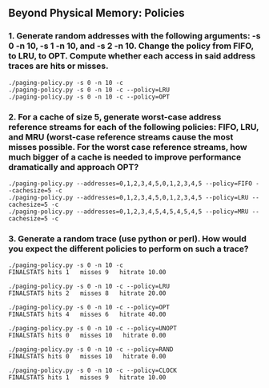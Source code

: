 ## Beyond Physical Memory: Policies  

### 1. Generate random addresses with the following arguments: -s 0 -n 10, -s 1 -n 10, and -s 2 -n 10. Change the policy from FIFO, to LRU, to OPT. Compute whether each access in said address traces are hits or misses.  

```shell
./paging-policy.py -s 0 -n 10 -c
./paging-policy.py -s 0 -n 10 -c --policy=LRU
./paging-policy.py -s 0 -n 10 -c --policy=OPT
```  

### 2. For a cache of size 5, generate worst-case address reference streams for each of the following policies: FIFO, LRU, and MRU (worst-case reference streams cause the most misses possible. For the worst case reference streams, how much bigger of a cache is needed to improve performance dramatically and approach OPT?

```shell
./paging-policy.py --addresses=0,1,2,3,4,5,0,1,2,3,4,5 --policy=FIFO --cachesize=5 -c
./paging-policy.py --addresses=0,1,2,3,4,5,0,1,2,3,4,5 --policy=LRU --cachesize=5 -c
./paging-policy.py --addresses=0,1,2,3,4,5,4,5,4,5,4,5 --policy=MRU --cachesize=5 -c
```  

### 3. Generate a random trace (use python or perl). How would you expect the different policies to perform on such a trace?  

```shell 
./paging-policy.py -s 0 -n 10 -c
FINALSTATS hits 1   misses 9   hitrate 10.00

./paging-policy.py -s 0 -n 10 -c --policy=LRU
FINALSTATS hits 2   misses 8   hitrate 20.00

./paging-policy.py -s 0 -n 10 -c --policy=OPT
FINALSTATS hits 4   misses 6   hitrate 40.00

./paging-policy.py -s 0 -n 10 -c --policy=UNOPT
FINALSTATS hits 0   misses 10   hitrate 0.00

./paging-policy.py -s 0 -n 10 -c --policy=RAND
FINALSTATS hits 0   misses 10   hitrate 0.00

./paging-policy.py -s 0 -n 10 -c --policy=CLOCK
FINALSTATS hits 1   misses 9   hitrate 10.00
```



